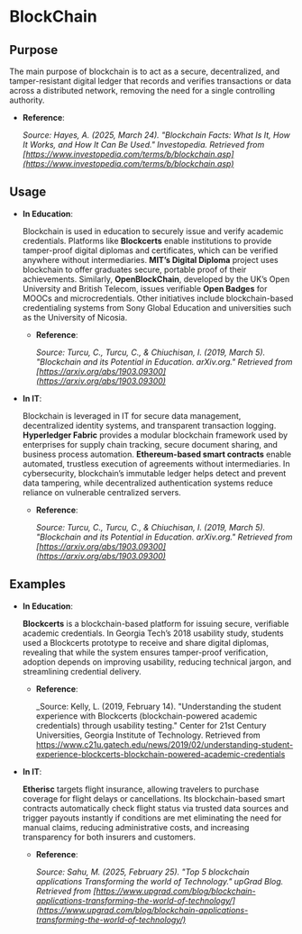 # BlockChain


## Purpose

The main purpose of blockchain is to act as a secure, decentralized, and tamper-resistant digital ledger that records and verifies transactions or data across a distributed network, removing the need for a single controlling authority.


- **Reference**:  

    _Source: Hayes, A. (2025, March 24). "Blockchain Facts: What Is It, How It Works, and How It Can Be Used." Investopedia. Retrieved from [https://www.investopedia.com/terms/b/blockchain.asp](https://www.investopedia.com/terms/b/blockchain.asp)_

## Usage

- **In Education**:  

  Blockchain is used in education to securely issue and verify academic credentials. Platforms like **Blockcerts** enable institutions to provide tamper-proof digital diplomas and certificates, which can be verified anywhere without intermediaries. **MIT’s Digital Diploma** project uses blockchain to offer graduates secure, portable proof of their achievements. Similarly, **OpenBlockChain**, developed by the UK’s Open University and British Telecom, issues verifiable **Open Badges** for MOOCs and microcredentials. Other initiatives include blockchain-based credentialing systems from Sony Global Education and universities such as the University of Nicosia.


  - **Reference**:  

    _Source: Turcu, C., Turcu, C., & Chiuchisan, I. (2019, March 5). "Blockchain and its Potential in Education. arXiv.org." Retrieved from [https://arxiv.org/abs/1903.09300](https://arxiv.org/abs/1903.09300)_

- **In IT**:  

  Blockchain is leveraged in IT for secure data management, decentralized identity systems, and transparent transaction logging. **Hyperledger Fabric** provides a modular blockchain framework used by enterprises for supply chain tracking, secure document sharing, and business process automation. **Ethereum-based smart contracts** enable automated, trustless execution of agreements without intermediaries. In cybersecurity, blockchain’s immutable ledger helps detect and prevent data tampering, while decentralized authentication systems reduce reliance on vulnerable centralized servers.


  - **Reference**:  

    _Source: Turcu, C., Turcu, C., & Chiuchisan, I. (2019, March 5). "Blockchain and its Potential in Education. arXiv.org." Retrieved from [https://arxiv.org/abs/1903.09300](https://arxiv.org/abs/1903.09300)_


## Examples


- **In Education**:  

  **Blockcerts** is a blockchain-based platform for issuing secure, verifiable academic credentials. In Georgia Tech’s 2018 usability study, students used a Blockcerts prototype to receive and share digital diplomas, revealing that while the system ensures tamper-proof verification, adoption depends on improving usability, reducing technical jargon, and streamlining credential delivery.


  - **Reference**:  

    _Source: Kelly, L. (2019, February 14). "Understanding the student experience with Blockcerts (blockchain-powered academic credentials) through usability testing." Center for 21st Century Universities, Georgia Institute of Technology. Retrieved from https://www.c21u.gatech.edu/news/2019/02/understanding-student-experience-blockcerts-blockchain-powered-academic-credentials


- **In IT**:  

  **Etherisc** targets flight insurance, allowing travelers to purchase coverage for flight delays or cancellations. Its blockchain-based smart contracts automatically check flight status via trusted data sources and trigger payouts instantly if conditions are met eliminating the need for manual claims, reducing administrative costs, and increasing transparency for both insurers and customers.


  - **Reference**:  

    _Source: Sahu, M. (2025, February 25). "Top 5 blockchain applications Transforming the world of Technology." upGrad Blog. Retrieved from [https://www.upgrad.com/blog/blockchain-applications-transforming-the-world-of-technology/](https://www.upgrad.com/blog/blockchain-applications-transforming-the-world-of-technology/)_